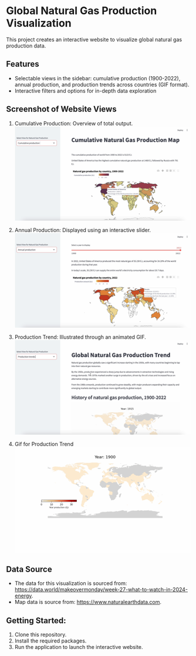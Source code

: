 # Global Natural Gas Production Visualization
This project creates an interactive website to visualize global natural gas production data.

## Features

- Selectable views in the sidebar: cumulative production (1900-2022), annual production, and production trends across countries (GIF format).
- Interactive filters and options for in-depth data exploration

## Screenshot of Website Views

1.	Cumulative Production: Overview of total output.
![cumu](data/image/cumu.png)

3.	Annual Production: Displayed using an interactive slider.
![annual](data/image/slider.png)

4.	Production Trend: Illustrated through an animated GIF.
![trend](data/image/trend.png)

5.  Gif for Production Trend
![gif](data/animated_map.gif)
## Data Source

- The data for this visualization is sourced from: https://data.world/makeovermonday/week-27-what-to-watch-in-2024-energy.
- Map data is source from: https://www.naturalearthdata.com.

## Getting Started:

1. Clone this repository.
2. Install the required packages.
3. Run the application to launch the interactive website.
